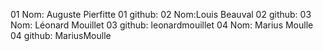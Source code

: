 01 Nom: Auguste Pierfitte
01 github:
02 Nom:Louis Beauval
02 github:
03 Nom: Léonard Mouillet
03 github: leonardmouillet
04 Nom: Marius Moulle
04 github: MariusMoulle